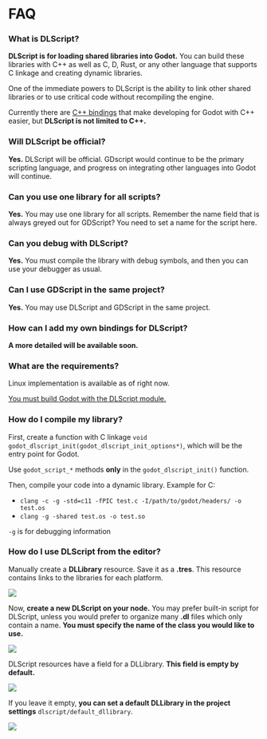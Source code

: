 # FAQ

### What is DLScript?
**DLScript is for loading shared libraries into Godot.** You can build these libraries with C++ as well as C, D, Rust, or any other language that supports C linkage and creating dynamic libraries.

One of the immediate powers to DLScript is the ability to link other shared libraries or to use critical code without recompiling the engine.

Currently there are [C++ bindings](https://github.com/GodotNativeTools/cpp_bindings) that make developing for Godot with C++ easier, but **DLScript is not limited to C++.**

### Will DLScript be official?
**Yes.** DLScript will be official. GDscript would continue to be the primary scripting language, and progress on integrating other languages into Godot will continue.

### Can you use one library for all scripts?
**Yes.** You may use one library for all scripts. Remember the name field that is always greyed out for GDScript? You need to set a name for the script here.

### Can you debug with DLScript?
**Yes.** You must compile the library with debug symbols, and then you can use your debugger as usual.

### Can I use GDScript in the same project?
**Yes.** You may use DLScript and GDScript in the same project.

### How can I add my own bindings for DLScript?
**A more detailed will be available soon.**

### What are the requirements?
Linux implementation is available as of right now.

[You must build Godot with the DLScript module.](https://github.com/bojidar-bg/godot/tree/dlscript-module)

### How do I compile my library?
First, create a function with C linkage ```void godot_dlscript_init(godot_dlscript_init_options*)```, which will be the entry point for Godot.

Use ```godot_script_*``` methods **only** in the ```godot_dlscript_init()``` function.

Then, compile your code into a dynamic library. Example for C:
-   ```clang -c -g -std=c11 -fPIC test.c -I/path/to/godot/headers/ -o test.os```
-   ```clang -g -shared test.os -o test.so```

```-g``` is for debugging information

### How do I use DLScript from the editor?

Manually create a **DLLibrary** resource. Save it as a **.tres**. This resource contains links to the libraries for each platform.

![](images/faq/create_dllibrary_resource.png?raw=true)

Now, **create a new DLScript on your node.** You may prefer built-in script for DLScript, unless you would prefer to organize many **.dl** files which only contain a name. **You must specify the name of the class you would like to use.**

![](images/faq/create_dlscript.png?raw=true)

DLScript resources have a field for a DLLibrary. **This field is empty by default.**

![](images/faq/set_script_dllibrary.png?raw=true)

If you leave it empty, **you can set a default DLLibrary in the project settings** ```dlscript/default_dllibrary```.

![](images/faq/set_project_dllibrary.png?raw=true)
